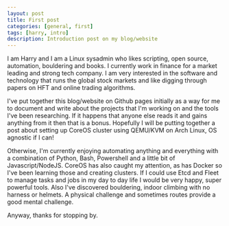 ```yaml
---
layout: post
title: First post
categories: [general, first]
tags: [harry, intro]
description: Introduction post on my blog/website
---
```


I am Harry and I am a Linux sysadmin who likes scripting, open source, automation, bouldering and books. I currently work in finance for a market leading and strong tech company. I am very interested in the software and technology that runs the global stock markets and like digging through papers on HFT and online trading algorithms.

I've put together this blog/website on Github pages initially as a way for me to document and write about the projects that I'm working on and the tools I've been researching. If it happens that anyone else reads it and gains anything from it then that is a bonus. Hopefully I will be putting together a post about setting up CoreOS cluster using QEMU/KVM on Arch Linux, OS agnostic if I can!

Otherwise, I'm currently enjoying automating anything and everything with a combination of Python, Bash, Powershell and a little bit of Javascript/NodeJS. CoreOS has also caught my attention, as has Docker so I've been learning those and creating clusters. If I could use Etcd and Fleet to manage tasks and jobs in my day to day life I would be very happy, super powerful tools. Also I've discovered bouldering, indoor climbing with no harness or helmets. A physical challenge and sometimes routes provide a good mental challenge.

Anyway, thanks for stopping by.

